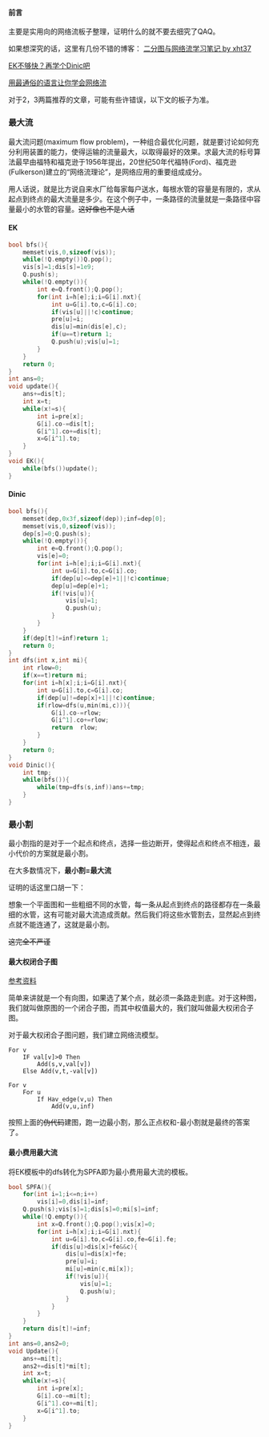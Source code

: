 #### 前言

主要是实用向的网络流板子整理，证明什么的就不要去细究了QAQ。

如果想深究的话，这里有几份不错的博客：
[二分图与网络流学习笔记 by xht37]([https://www.xht37.com/%e4%ba%8c%e5%88%86%e5%9b%be%e4%b8%8e%e7%bd%91%e7%bb%9c%e6%b5%81-%e5%ad%a6%e4%b9%a0%e7%ac%94%e8%ae%b0/](https://www.xht37.com/二分图与网络流-学习笔记/))

[EK不够快？再学个Dinic吧](https://www.luogu.org/blog/ONE-PIECE/wang-lao-liu-jiang-xie-zhi-dinic)

[用最通俗的语言让你学会网络流](https://www.luogu.org/blog/ONE-PIECE/wang-lao-liu-di-zong-jie)



对于2，3两篇推荐的文章，可能有些许错误，以下文的板子为准。

### 最大流

最大流问题(maximum flow problem)，一种组合最优化问题，就是要讨论如何充分利用装置的能力，使得运输的流量最大，以取得最好的效果。求最大流的标号算法最早由福特和福克逊于1956年提出，20世纪50年代福特(Ford)、福克逊(Fulkerson)建立的“网络流理论”，是网络应用的重要组成成分。



用人话说，就是比方说自来水厂给每家每户送水，每根水管的容量是有限的，求从起点到终点的最大流量是多少。在这个例子中，一条路径的流量就是一条路径中容量最小的水管的容量。~~这好像也不是人话~~



#### EK

```c++
bool bfs(){
    memset(vis,0,sizeof(vis));
    while(!Q.empty())Q.pop();
    vis[s]=1;dis[s]=1e9;
    Q.push(s);
    while(!Q.empty()){
        int e=Q.front();Q.pop();
        for(int i=h[e];i;i=G[i].nxt){
            int u=G[i].to,c=G[i].co;
            if(vis[u]||!c)continue;
            pre[u]=i;
            dis[u]=min(dis[e],c);
            if(u==t)return 1;
            Q.push(u);vis[u]=1;
        }
    }
    return 0;
}
int ans=0;
void update(){
    ans+=dis[t];
    int x=t;
    while(x!=s){
        int i=pre[x];
        G[i].co-=dis[t];
        G[i^1].co+=dis[t];
        x=G[i^1].to;
    }
}
void EK(){
    while(bfs())update();
}
```



#### Dinic

```c++
bool bfs(){
    memset(dep,0x3f,sizeof(dep));inf=dep[0];
    memset(vis,0,sizeof(vis));
    dep[s]=0;Q.push(s);
    while(!Q.empty()){
        int e=Q.front();Q.pop();
        vis[e]=0;
        for(int i=h[e];i;i=G[i].nxt){
            int u=G[i].to,c=G[i].co;
            if(dep[u]<=dep[e]+1||!c)continue;
            dep[u]=dep[e]+1;
            if(!vis[u]){
                vis[u]=1;
                Q.push(u);
            }
        }
    }
    if(dep[t]!=inf)return 1;
    return 0;
}
int dfs(int x,int mi){
    int rlow=0;
    if(x==t)return mi;
    for(int i=h[x];i;i=G[i].nxt){
        int u=G[i].to,c=G[i].co;
        if(dep[u]!=dep[x]+1||!c)continue;
        if(rlow=dfs(u,min(mi,c))){
            G[i].co-=rlow;
            G[i^1].co+=rlow;
            return  rlow;
        }
    }
    return 0;
}
void Dinic(){
    int tmp;
    while(bfs()){
        while(tmp=dfs(s,inf))ans+=tmp;
    }
}
```



### 最小割

最小割指的是对于一个起点和终点，选择一些边断开，使得起点和终点不相连，最小代价的方案就是最小割。



在大多数情况下，**最小割=最大流**

证明的话这里口胡一下：

想象一个平面图和一些粗细不同的水管，每一条从起点到终点的路径都存在一条最细的水管，这有可能对最大流造成贡献。然后我们将这些水管割去，显然起点到终点就不能连通了，这就是最小割。

~~这完全不严谨~~



#### 最大权闭合子图

[参考资料](https://www.luogu.org/blog/longlongzhu/solution-p2805)



简单来讲就是一个有向图，如果选了某个点，就必须一条路走到底。对于这种图，我们就叫做原图的一个闭合子图，而其中权值最大的，我们就叫做最大权闭合子图。



对于最大权闭合子图问题，我们建立网络流模型。

```
For v
	IF val[v]>0 Then
		Add(s,v,val[v])
	Else Add(v,t,-val[v])
```

```
For v
	For u
		If Hav_edge(v,u) Then
			Add(v,u,inf)
```

按照上面的~~伪代码~~建图，跑一边最小割，那么正点权和-最小割就是最终的答案了。



#### 最小费用最大流

将EK模板中的dfs转化为SPFA即为最小费用最大流的模板。

```c++
bool SPFA(){
    for(int i=1;i<=n;i++)
        vis[i]=0,dis[i]=inf;
    Q.push(s);vis[s]=1;dis[s]=0;mi[s]=inf;
    while(!Q.empty()){
        int x=Q.front();Q.pop();vis[x]=0;
        for(int i=h[x];i;i=G[i].nxt){
            int u=G[i].to,c=G[i].co,fe=G[i].fe;
            if(dis[u]>dis[x]+fe&&c){
                dis[u]=dis[x]+fe;
                pre[u]=i;
                mi[u]=min(c,mi[x]);
                if(!vis[u]){
                    vis[u]=1;
                    Q.push(u);
                }
            }
        }
    }
    return dis[t]!=inf;
}
int ans=0,ans2=0;
void Update(){
    ans+=mi[t];
    ans2+=dis[t]*mi[t];
    int x=t;
    while(x!=s){
        int i=pre[x];
        G[i].co-=mi[t];
        G[i^1].co+=mi[t];
        x=G[i^1].to;
    }
}
```

